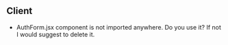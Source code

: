 ## Client

- AuthForm.jsx component is not imported anywhere. Do you use it? If not I would suggest to delete it.
